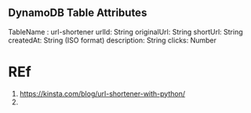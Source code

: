 

## DynamoDB Table Attributes
TableName : url-shortener
urlId: String
originalUrl: String
shortUrl: String
createdAt: String (ISO format)
description: String
clicks: Number


# REf
1. https://kinsta.com/blog/url-shortener-with-python/
2. 
